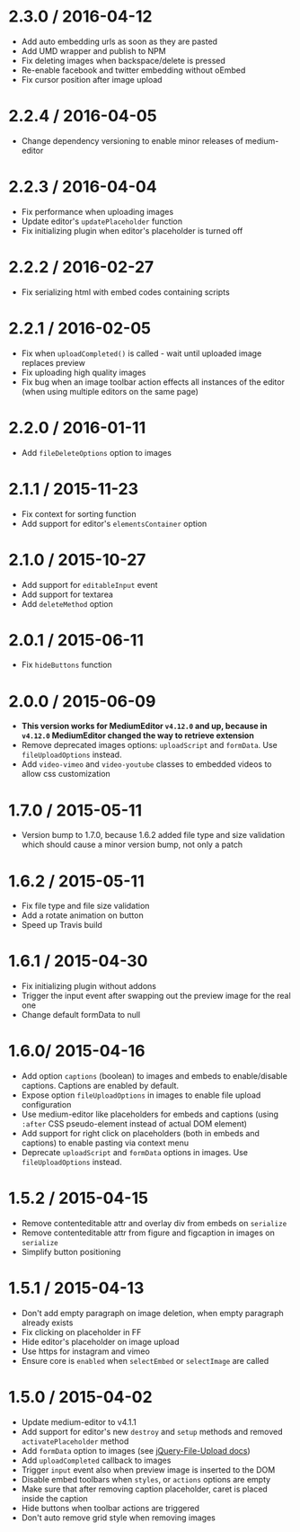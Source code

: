 
2.3.0 / 2016-04-12
==================

  * Add auto embedding urls as soon as they are pasted
  * Add UMD wrapper and publish to NPM
  * Fix deleting images when backspace/delete is pressed
  * Re-enable facebook and twitter embedding without oEmbed
  * Fix cursor position after image upload

2.2.4 / 2016-04-05
==================

  * Change dependency versioning to enable minor releases of medium-editor

2.2.3 / 2016-04-04
==================

  * Fix performance when uploading images
  * Update editor's `updatePlaceholder` function
  * Fix initializing plugin when editor's placeholder is turned off

2.2.2 / 2016-02-27
==================

  * Fix serializing html with embed codes containing scripts

2.2.1 / 2016-02-05
==================

  * Fix when `uploadCompleted()` is called - wait until uploaded image replaces preview
  * Fix uploading high quality images
  * Fix bug when an image toolbar action effects all instances of the editor (when using multiple editors on the same page)

2.2.0 / 2016-01-11
==================

  * Add ```fileDeleteOptions``` option to images

2.1.1 / 2015-11-23
==================

  * Fix context for sorting function
  * Add support for editor's ```elementsContainer``` option

2.1.0 / 2015-10-27
==================

  * Add support for ```editableInput``` event
  * Add support for textarea
  * Add ```deleteMethod``` option

2.0.1 / 2015-06-11
==================

  * Fix ```hideButtons``` function

2.0.0 / 2015-06-09
==================

  * **This version works for MediumEditor ```v4.12.0``` and up, because in ```v4.12.0``` MediumEditor changed the way to retrieve extension**
  * Remove deprecated images options: ```uploadScript``` and ```formData```. Use ```fileUploadOptions``` instead.
  * Add ```video-vimeo``` and ```video-youtube``` classes to embedded videos to allow css customization

1.7.0 / 2015-05-11
==================

  * Version bump to 1.7.0, because 1.6.2 added file type and size validation which should cause a minor version bump, not only a patch

1.6.2 / 2015-05-11
==================

  * Fix file type and file size validation
  * Add a rotate animation on button
  * Speed up Travis build

1.6.1 / 2015-04-30
==================

  * Fix initializing plugin without addons
  * Trigger the input event after swapping out the preview image for the real one
  * Change default formData to null

1.6.0/ 2015-04-16
==================

  * Add option ```captions``` (boolean) to images and embeds to enable/disable captions. Captions are enabled by default.
  * Expose option ```fileUploadOptions``` in images to enable file upload configuration
  * Use medium-editor like placeholders for embeds and captions (using ```:after``` CSS pseudo-element instead of actual DOM element)
  * Add support for right click on placeholders (both in embeds and captions) to enable pasting via context menu
  * Deprecate ```uploadScript``` and ```formData``` options in images. Use ```fileUploadOptions``` instead.

1.5.2 / 2015-04-15
==================

  * Remove contenteditable attr and overlay div from embeds on ```serialize```
  * Remove contenteditable attr from figure and figcaption in images on ```serialize```
  * Simplify button positioning

1.5.1 / 2015-04-13
==================

  * Don't add empty paragraph on image deletion, when empty paragraph already exists
  * Fix clicking on placeholder in FF
  * Hide editor's placeholder on image upload
  * Use https for instagram and vimeo
  * Ensure core is ```enabled``` when ```selectEmbed``` or ```selectImage``` are called

1.5.0 / 2015-04-02
==================

  * Update medium-editor to v4.1.1
  * Add support for editor's new ```destroy``` and ```setup``` methods and removed ```activatePlaceholder``` method
  * Add ```formData``` option to images (see [jQuery-File-Upload docs](https://github.com/blueimp/jQuery-File-Upload/wiki/Options#formdata))
  * Add ```uploadCompleted``` callback to images
  * Trigger ```input``` event also when preview image is inserted to the DOM
  * Disable embed toolbars when ```styles```, or ```actions``` options are empty
  * Make sure that after removing caption placeholder, caret is placed inside the caption
  * Hide buttons when toolbar actions are triggered
  * Don't auto remove grid style when removing images
